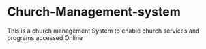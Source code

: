# Church-Management-system
This is a church management System to enable church services and programs accessed Online
